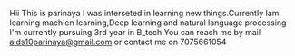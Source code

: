 Hii This is parinaya
I was interseted in learning new things.Currently Iam learning machien learning,Deep learning and natural language processing
I'm currently pursuing 3rd year in B_tech
You can reach me by mail aids10parinaya@gmail.com or contact me on 7075661054

